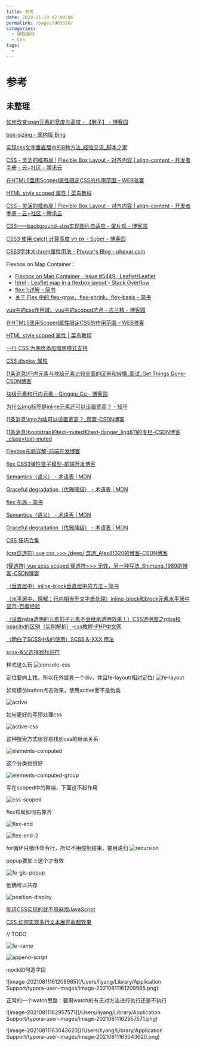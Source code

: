 ```yaml
---
title: 参考
date: 2020-11-19 02:00:06
permalink: /pages/d09916/
categories:
  - 编程基础
  - CSS
tags:
  -
---
```


# 参考



## 未整理





















 [如何改变span元素的宽度与高度 - 【胖子】 - 博客园](https://www.cnblogs.com/30go/p/6077418.html) 

 [box-sizing - 国内版 Bing](https://cn.bing.com/search?q=box-sizing&qs=n&form=QBRE&sp=-1&pq=box-sizing&sc=8-10&sk=&cvid=6A7AC09318CE43BA883F5A2027BD7771) 

 [实现css文字垂直居中的8种方法_经验交流_脚本之家](https://www.jb51.net/article/178250.htm) 

 [CSS - 灵活的框布局 | Flexible Box Layout - 对齐内容 | align-content - 开发者手册 - 云+社区 - 腾讯云](https://cloud.tencent.com/developer/section/1072022) 

 [在HTML5里用Scoped属性限定CSS的作用范围 – WEB骇客](https://www.webhek.com/post/scoped-css.html) 

 [HTML style scoped 属性 | 菜鸟教程](https://www.runoob.com/tags/att-style-scoped.html) 



 [CSS - 灵活的框布局 | Flexible Box Layout - 对齐内容 | align-content - 开发者手册 - 云+社区 - 腾讯云](https://cloud.tencent.com/developer/section/1072022) 

 [CSS——background-size实现图片自适应 - 蛋片鸡 - 博客园](https://www.cnblogs.com/FHC1994/p/10111137.html) 

 [CSS3 使用 calc() 计算高度 vh px - Sugеr - 博客园](https://www.cnblogs.com/var-chu/p/9336674.html) 

 [CSS3字体大小rem属性用法 - Phpvar's Blog - phpvar.com](http://www.phpvar.com/archives/2752.html) 

Flexbox on Map Container：

-  [Flexbox on Map Container · Issue #5449 · Leaflet/Leaflet](https://github.com/Leaflet/Leaflet/issues/5449) 
-  [html - Leaflet map in a flexbox layout - Stack Overflow](https://stackoverflow.com/questions/27240894/leaflet-map-in-a-flexbox-layout) 
-  [flex:1;详解 - 简书](https://www.jianshu.com/p/57a94430dcbe) 
-  [关于 Flex 中的 flex-grow、flex-shrink、flex-basis - 简书](https://www.jianshu.com/p/ea53c2daff9c) 

 [vue中的css作用域、vue中的scoped坑点 - 古兰精 - 博客园](https://www.cnblogs.com/goloving/p/9119460.html) 

 [在HTML5里用Scoped属性限定CSS的作用范围 – WEB骇客](https://www.webhek.com/post/scoped-css.html) 

 [HTML style scoped 属性 | 菜鸟教程](https://www.runoob.com/tags/att-style-scoped.html) 

 [一行 CSS 为网页添加暗黑模式支持](https://mp.weixin.qq.com/s/mEHbfBiSD-Ube3SggWEUMA) 

 [CSS display 属性](https://www.w3school.com.cn/cssref/pr_class_display.asp) 

 [(1条消息)行内元素与块级元素比较全面的区别和转换_面试_Get Things Done-CSDN博客](https://blog.csdn.net/sykent/article/details/7738408) 

 [块级元素和行内元素 - Qingqiu_Gu - 博客园](https://www.cnblogs.com/stfei/p/9084915.html) 

 [为什么img标签是inline元素还可以设置宽高？ - 知乎](https://zhuanlan.zhihu.com/p/63449928) 

 [(1条消息)img为啥可以设置宽高？_蔻蔻-CSDN博客](https://blog.csdn.net/cmd1994/article/details/76577606) 

 [(1条消息)bootstrap的text-muted和text-danger_ling811的专栏-CSDN博客_class=text-muted](https://blog.csdn.net/ling811/article/details/16945843) 

 [Flexbox布局详解-前端开发博客](http://caibaojian.com/flexbox-guide.html) 

 [flex CSS3弹性盒子模型-前端开发博客](http://caibaojian.com/demo/flexbox/flex.html) 

 [Semantics（语义） - 术语表 | MDN](https://developer.mozilla.org/zh-CN/docs/Glossary/%E8%AF%AD%E4%B9%89) 

 [Graceful degradation（优雅降级） - 术语表 | MDN](https://developer.mozilla.org/zh-CN/docs/Glossary/%E4%BC%98%E9%9B%85%E9%99%8D%E7%BA%A7) 

 [flex 布局 - 简书](https://www.jianshu.com/p/4290522e1560) 

 [Semantics（语义） - 术语表 | MDN](https://developer.mozilla.org/zh-CN/docs/Glossary/%E8%AF%AD%E4%B9%89) 

 [Graceful degradation（优雅降级） - 术语表 | MDN](https://developer.mozilla.org/zh-CN/docs/Glossary/%E4%BC%98%E9%9B%85%E9%99%8D%E7%BA%A7) 

 [CSS 技巧合集](https://mp.weixin.qq.com/s/uAwdCS8wpwSm65QYGNhH1A) 

 [(css穿透符) vue css >>> /deep/ 穿透_Alex81320的博客-CSDN博客](https://blog.csdn.net/Alex81320/article/details/86234369) 

 [(穿透符) vue scss scoped 穿透符>>> 无效，另一种写法_Shimeng_1989的博客-CSDN博客](https://blog.csdn.net/Shimeng_1989/article/details/94569788) 

 [（垂直居中）inline-block垂直居中的方法 - 简书](https://www.jianshu.com/p/72d8339a510d) 

 [（水平居中，理解：行内相当于文字去处理）inline-block和block元素水平居中显示-百度经验](https://jingyan.baidu.com/article/e2284b2b67b5f1e2e6118d22.html) 

 [（设置rgba透明的元素的子元素不会继承透明效果！）CSS透明度之rgba和opacity的区别（实例解析）-css教程-PHP中文网](https://www.php.cn/css-tutorial-409958.html) 

[（明白了SCSS中&的使用）SCSS &-XXX 用法](https://blog.csdn.net/huichao199175/article/details/105834672/)

[scss-&父选择器标识符](https://www.cnblogs.com/ibabyli/p/9856351.html)









样式这么玩
![console-css](/Users/liyang/项目/011-我的博文/image-store/blog/basic/css/console-css.png)



定位要向上找，所以在外层套一个div，并且fe-layout(相对定位)
![fe-layout](/Users/liyang/项目/011-我的博文/image-store/blog/basic/css/fe-layout.png)



如何模仿button点击效果，使用active而不是伪类

![active](/Users/liyang/项目/011-我的博文/image-store/blog/basic/css/active.png)





如何更好的写预处理css

![active-css](/Users/liyang/项目/011-我的博文/image-store/blog/basic/css/active-css.png)





这种搜索方式很容易找到css的继承关系

![elements-computed](/Users/liyang/项目/011-我的博文/image-store/blog/basic/css/elements-computed.png)

这个分类也很好

![elements-computed-group](/Users/liyang/项目/011-我的博文/image-store/blog/basic/css/elements-computed-group.png)









写在scoped中的弊端，下面这不起作用

![css-scoped](/Users/liyang/项目/011-我的博文/image-store/blog/basic/css/css-scoped.png)







flex布局如何右靠齐

![flex-end](/Users/liyang/项目/011-我的博文/image-store/blog/basic/css/flex-end.png)

![flex-end-2](/Users/liyang/项目/011-我的博文/image-store/blog/basic/css/flex-end-2.png)









for循环只循环命令行，所以不用控制结束，要用递归
![recursion](/Users/liyang/项目/011-我的博文/image-store/blog/basic/css/recursion.png)







popup要加上这个才有效

![fe-gis-popup](/Users/liyang/项目/011-我的博文/image-store/blog/basic/css/fe-gis-popup.png)







他俩可以共存

![position-display](/Users/liyang/项目/011-我的博文/image-store/blog/basic/css/position-display.png)



 [能用CSS实现的就不用麻烦JavaScript](https://mp.weixin.qq.com/s/vfsc805q_k5xYIN2SmSBng) 

 [CSS 如何实现多行文本展开收起效果](https://mp.weixin.qq.com/s/r2xgRA2_52vxpHmtw6Y1PQ) 





// TODO

![fe-name](/Users/liyang/项目/011-我的博文/image-store/blog/basic/css/fe-name.png)



![append-script](/Users/liyang/项目/011-我的博文/image-store/blog/basic/js/append-script.png)







mock如何造字段

![image-20210811161208985](/Users/liyang/Library/Application Support/typora-user-images/image-20210811161208985.png)





正常的一个watch思路：要用watch的有无对方法进行执行还是不执行

![image-20210811162957571](/Users/liyang/Library/Application Support/typora-user-images/image-20210811162957571.png)

![image-20210811163043620](/Users/liyang/Library/Application Support/typora-user-images/image-20210811163043620.png)
